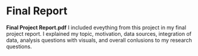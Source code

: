 # **Final Report** 

**Final Project Report.pdf**
I included eveything from this project in my final project report. I explained my topic, motivation, data sources, integration of data, analysis questions with visuals, and overall conlusions to my research questions. 
